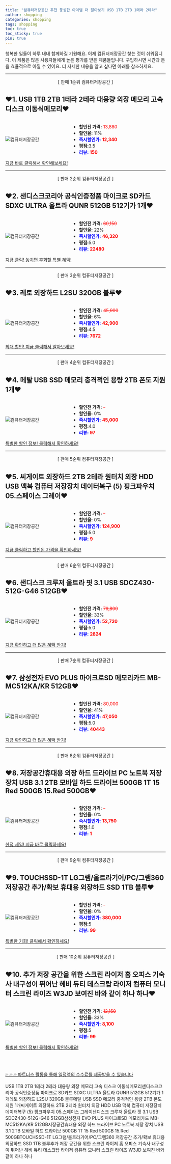 ```yaml
---
title: "컴퓨터저장공간 추천 풍성한 아이템 더 알아보기 USB 1TB 2TB 1테라 2테라"
author: shopping
categories: shopping
tags: shopping
toc: true
toc_sticky: true
pin: true
---
```

행복한 일들이 하루 내내 함께하길 기원해요. 이제 컴퓨터저장공간 찾는 것이 쉬워집니다. 이 제품은 많은 사용자들에게 높은 평가를 받은 제품들입니다. 구입하시면 시간과 돈을 효율적으로 아낄 수 있어요. 더 자세한 내용을 알고 싶다면 아래를 참조하세요.

---
<p class="toplist" style="margin: 0 auto; display: block; width: fit-content;">[ 판매 1순위 컴퓨터저장공간 ]</p>

<h2><strong>❤️1. USB 1TB 2TB 1테라 2테라 대용량 외장 메모리 고속 디스크 이동식메모리❤️</strong></h2>

<div style="display: flex; align-items: center;">
    <div style="flex: 0.4;">
        <img src="https://thumbnail7.coupangcdn.com/thumbnails/remote/230x230ex/image/vendor_inventory/9798/f7196e3a0d8d99ed2c34296ed3fd6efcc142c0d28b6ef887cc19c6535925.jpg" alt="컴퓨터저장공간" style="max-width: 100%;">
    </div>
    <div style="flex: 0.6; margin-left: 10px;">
        <ul>
            <li><strong>할인전 가격:</strong> <del style="color: red;">13,880</del></li>
            <li><strong>할인율:</strong> 11%</li>
            <li><span style='color:blue'><strong>즉시할인가:</strong></span> <span style='color:red'><strong>12,340</strong></span></li>
            <li><strong>평점:</strong>3.5</li>
            <li><span style='color:blue'><strong>리뷰:</strong></span> <span style='color:red'><strong>150</strong></span></li>
        </ul>
    </div>
</div>
<div class="center">
    <a href="https://William4Davisa.github.io?lptag=AF9450613&subid=githubio&pageKey=6788018253&traceid=V0-153&itemId=15984410827&vendorItemId=90768062560" class="myButton">
        지금 바로 클릭해서 확인해보세요!
    </a>
</div>


---
<p class="toplist" style="margin: 0 auto; display: block; width: fit-content;">[ 판매 2순위 컴퓨터저장공간 ]</p>

<h2><strong>❤️2. 샌디스크코리아 공식인증정품 마이크로 SD카드 SDXC ULTRA 울트라 QUNR 512GB 512기가 1개❤️</strong></h2>

<div style="display: flex; align-items: center;">
    <div style="flex: 0.4;">
        <img src="https://thumbnail8.coupangcdn.com/thumbnails/remote/230x230ex/image/vendor_inventory/bca7/d4ecb1b7adeda1b068716ac95d6ab734da705f04502d61c23299c9d3c439.jpg" alt="컴퓨터저장공간" style="max-width: 100%;">
    </div>
    <div style="flex: 0.6; margin-left: 10px;">
        <ul>
            <li><strong>할인전 가격:</strong> <del style="color: red;">60,150</del></li>
            <li><strong>할인율:</strong> 22%</li>
            <li><span style='color:blue'><strong>즉시할인가:</strong></span> <span style='color:red'><strong>46,320</strong></span></li>
            <li><strong>평점:</strong>5.0</li>
            <li><span style='color:blue'><strong>리뷰:</strong></span> <span style='color:red'><strong>22480</strong></span></li>
        </ul>
    </div>
</div>
<div class="center">
    <a href="https://William4Davisa.github.io?lptag=AF9450613&subid=githubio&pageKey=7308001541&traceid=V0-153&itemId=18725284558&vendorItemId=85858008309" class="myButton">
        지금 클릭! 놓치면 후회할 특별 혜택!
    </a>
</div>


---
<p class="toplist" style="margin: 0 auto; display: block; width: fit-content;">[ 판매 3순위 컴퓨터저장공간 ]</p>

<h2><strong>❤️3. 레토 외장하드 L2SU 320GB 블루❤️</strong></h2>

<div style="display: flex; align-items: center;">
    <div style="flex: 0.4;">
        <img src="https://thumbnail9.coupangcdn.com/thumbnails/remote/230x230ex/image/retail/images/58723474511501-a1699e07-d827-4ecb-bf2a-7a95061b5abb.jpg" alt="컴퓨터저장공간" style="max-width: 100%;">
    </div>
    <div style="flex: 0.6; margin-left: 10px;">
        <ul>
            <li><strong>할인전 가격:</strong> <del style="color: red;">45,900</del></li>
            <li><strong>할인율:</strong> 6%</li>
            <li><span style='color:blue'><strong>즉시할인가:</strong></span> <span style='color:red'><strong>42,900</strong></span></li>
            <li><strong>평점:</strong>4.5</li>
            <li><span style='color:blue'><strong>리뷰:</strong></span> <span style='color:red'><strong>7672</strong></span></li>
        </ul>
    </div>
</div>
<div class="center">
    <a href="https://William4Davisa.github.io?lptag=AF9450613&subid=githubio&pageKey=1148353&traceid=V0-153&itemId=4952302&vendorItemId=3003474759" class="myButton">
        최대 할인! 지금 클릭해서 알아보세요!
    </a>
</div>


---
<p class="toplist" style="margin: 0 auto; display: block; width: fit-content;">[ 판매 4순위 컴퓨터저장공간 ]</p>

<h2><strong>❤️4. 메탈 USB SSD 메모리 충격적인 용량 2TB 폰도 지원 1개❤️</strong></h2>

<div style="display: flex; align-items: center;">
    <div style="flex: 0.4;">
        <img src="https://thumbnail6.coupangcdn.com/thumbnails/remote/230x230ex/image/vendor_inventory/f9e1/9970d7eccbab98b6447e4203ad03a31345f87a23eacb05f6cb0028a38aad.jpg" alt="컴퓨터저장공간" style="max-width: 100%;">
    </div>
    <div style="flex: 0.6; margin-left: 10px;">
        <ul>
            <li><strong>할인전 가격:</strong> <del style="color: red;">-</del></li>
            <li><strong>할인율:</strong> 0%</li>
            <li><span style='color:blue'><strong>즉시할인가:</strong></span> <span style='color:red'><strong>45,000</strong></span></li>
            <li><strong>평점:</strong>4.0</li>
            <li><span style='color:blue'><strong>리뷰:</strong></span> <span style='color:red'><strong>97</strong></span></li>
        </ul>
    </div>
</div>
<div class="center">
    <a href="https://William4Davisa.github.io?lptag=AF9450613&subid=githubio&pageKey=5619255155&traceid=V0-153&itemId=9103762968&vendorItemId=76389940424" class="myButton">
        특별한 할인 정보! 클릭해서 확인하세요!
    </a>
</div>


---
<p class="toplist" style="margin: 0 auto; display: block; width: fit-content;">[ 판매 5순위 컴퓨터저장공간 ]</p>

<h2><strong>❤️5. 씨게이트 외장하드 2TB 2테라 원터치 외장 HDD USB 맥북 컴퓨터 저장장치 데이터복구 (5) 핑크파우치 05.스페이스 그레이❤️</strong></h2>

<div style="display: flex; align-items: center;">
    <div style="flex: 0.4;">
        <img src="https://thumbnail9.coupangcdn.com/thumbnails/remote/230x230ex/image/vendor_inventory/f88b/1e5a7b2d92deb5dcd50723e0e3b7d8e390bea7e5d664393747e3b4aca2fa.jpg" alt="컴퓨터저장공간" style="max-width: 100%;">
    </div>
    <div style="flex: 0.6; margin-left: 10px;">
        <ul>
            <li><strong>할인전 가격:</strong> <del style="color: red;">-</del></li>
            <li><strong>할인율:</strong> 0%</li>
            <li><span style='color:blue'><strong>즉시할인가:</strong></span> <span style='color:red'><strong>124,900</strong></span></li>
            <li><strong>평점:</strong>5.0</li>
            <li><span style='color:blue'><strong>리뷰:</strong></span> <span style='color:red'><strong>9</strong></span></li>
        </ul>
    </div>
</div>
<div class="center">
    <a href="https://William4Davisa.github.io?lptag=AF9450613&subid=githubio&pageKey=7266563756&traceid=V0-153&itemId=18521594713&vendorItemId=85660224209" class="myButton">
        지금 클릭하고 할인된 가격을 확인하세요!
    </a>
</div>


---
<p class="toplist" style="margin: 0 auto; display: block; width: fit-content;">[ 판매 6순위 컴퓨터저장공간 ]</p>

<h2><strong>❤️6. 샌디스크 크루저 울트라 핏 3.1 USB SDCZ430-512G-G46 512GB❤️</strong></h2>

<div style="display: flex; align-items: center;">
    <div style="flex: 0.4;">
        <img src="https://thumbnail8.coupangcdn.com/thumbnails/remote/230x230ex/image/vendor_inventory/cf17/089cb545c67859ccd3b8e53ef37882932f613774fb9cee119bcb3660ab54.jpg" alt="컴퓨터저장공간" style="max-width: 100%;">
    </div>
    <div style="flex: 0.6; margin-left: 10px;">
        <ul>
            <li><strong>할인전 가격:</strong> <del style="color: red;">79,800</del></li>
            <li><strong>할인율:</strong> 33%</li>
            <li><span style='color:blue'><strong>즉시할인가:</strong></span> <span style='color:red'><strong>52,720</strong></span></li>
            <li><strong>평점:</strong>5.0</li>
            <li><span style='color:blue'><strong>리뷰:</strong></span> <span style='color:red'><strong>2824</strong></span></li>
        </ul>
    </div>
</div>
<div class="center">
    <a href="https://William4Davisa.github.io?lptag=AF9450613&subid=githubio&pageKey=132649269&traceid=V0-153&itemId=15597706334&vendorItemId=79898932644" class="myButton">
        지금 확인하고 더 많은 혜택 받기!
    </a>
</div>


---
<p class="toplist" style="margin: 0 auto; display: block; width: fit-content;">[ 판매 7순위 컴퓨터저장공간 ]</p>

<h2><strong>❤️7. 삼성전자 EVO PLUS 마이크로SD 메모리카드 MB-MC512KA/KR 512GB❤️</strong></h2>

<div style="display: flex; align-items: center;">
    <div style="flex: 0.4;">
        <img src="https://thumbnail7.coupangcdn.com/thumbnails/remote/230x230ex/image/vendor_inventory/cee9/eb90f16b3d16b68e390302927ffc42577d8d4e1726d1f220da6ad19a20b4.jpg" alt="컴퓨터저장공간" style="max-width: 100%;">
    </div>
    <div style="flex: 0.6; margin-left: 10px;">
        <ul>
            <li><strong>할인전 가격:</strong> <del style="color: red;">80,000</del></li>
            <li><strong>할인율:</strong> 41%</li>
            <li><span style='color:blue'><strong>즉시할인가:</strong></span> <span style='color:red'><strong>47,050</strong></span></li>
            <li><strong>평점:</strong>5.0</li>
            <li><span style='color:blue'><strong>리뷰:</strong></span> <span style='color:red'><strong>40443</strong></span></li>
        </ul>
    </div>
</div>
<div class="center">
    <a href="https://William4Davisa.github.io?lptag=AF9450613&subid=githubio&pageKey=6681577125&traceid=V0-153&itemId=11385107896&vendorItemId=79451272579" class="myButton">
        지금 확인하고 더 많은 혜택 받기!
    </a>
</div>


---
<p class="toplist" style="margin: 0 auto; display: block; width: fit-content;">[ 판매 8순위 컴퓨터저장공간 ]</p>

<h2><strong>❤️8. 저장공간휴대용 외장 하드 드라이브 PC 노트북 저장 장치 USB 3.1 2TB 모바일 하드 드라이브 500GB 1T 15 Red 500GB 15.Red 500GB❤️</strong></h2>

<div style="display: flex; align-items: center;">
    <div style="flex: 0.4;">
        <img src="https://thumbnail10.coupangcdn.com/thumbnails/remote/230x230ex/image/vendor_inventory/467d/6edc5d14d40d47acd7eb4004e28a7320f6bc9a9f37ab467110f9652aecc0.jpg" alt="컴퓨터저장공간" style="max-width: 100%;">
    </div>
    <div style="flex: 0.6; margin-left: 10px;">
        <ul>
            <li><strong>할인전 가격:</strong> <del style="color: red;">-</del></li>
            <li><strong>할인율:</strong> 0%</li>
            <li><span style='color:blue'><strong>즉시할인가:</strong></span> <span style='color:red'><strong>13,750</strong></span></li>
            <li><strong>평점:</strong>1.0</li>
            <li><span style='color:blue'><strong>리뷰:</strong></span> <span style='color:red'><strong>1</strong></span></li>
        </ul>
    </div>
</div>
<div class="center">
    <a href="https://William4Davisa.github.io?lptag=AF9450613&subid=githubio&pageKey=7288543659&traceid=V0-153&itemId=18623549450&vendorItemId=88501615014" class="myButton">
        한정 세일! 지금 바로 클릭하세요!
    </a>
</div>


---
<p class="toplist" style="margin: 0 auto; display: block; width: fit-content;">[ 판매 9순위 컴퓨터저장공간 ]</p>

<h2><strong>❤️9. TOUCHSSD-1T LG그램/울트라기어/PC/그램360 저장공간 추가/확보 휴대용 외장하드 SSD 1TB 블루❤️</strong></h2>

<div style="display: flex; align-items: center;">
    <div style="flex: 0.4;">
        <img src="https://thumbnail10.coupangcdn.com/thumbnails/remote/230x230ex/image/vendor_inventory/abe2/cb68cdceeda9ea8f66808d3a90dd2fc8f454651c142a829815dfe4ee3459.jpg" alt="컴퓨터저장공간" style="max-width: 100%;">
    </div>
    <div style="flex: 0.6; margin-left: 10px;">
        <ul>
            <li><strong>할인전 가격:</strong> <del style="color: red;">-</del></li>
            <li><strong>할인율:</strong> 0%</li>
            <li><span style='color:blue'><strong>즉시할인가:</strong></span> <span style='color:red'><strong>380,000</strong></span></li>
            <li><strong>평점:</strong>5</li>
            <li><span style='color:blue'><strong>리뷰:</strong></span> <span style='color:red'><strong>99</strong></span></li>
        </ul>
    </div>
</div>
<div class="center">
    <a href="https://William4Davisa.github.io?lptag=AF9450613&subid=githubio&pageKey=7788275395&traceid=V0-153&itemId=21064707038&vendorItemId=89030735628" class="myButton">
        특별한 기회! 클릭해서 확인하세요!
    </a>
</div>


---
<p class="toplist" style="margin: 0 auto; display: block; width: fit-content;">[ 판매 10순위 컴퓨터저장공간 ]</p>

<h2><strong>❤️10. 추가 저장 공간을 위한 스크린 라이저 홈 오피스 기숙사 내구성이 뛰어난 헤비 듀티 데스크탑 라이저 컴퓨터 모니터 스크린 라이즈 W3JD 보여진 바와 같이 하나 하나❤️</strong></h2>

<div style="display: flex; align-items: center;">
    <div style="flex: 0.4;">
        <img src="https://thumbnail7.coupangcdn.com/thumbnails/remote/230x230ex/image/vendor_inventory/9081/28cfa104a6b2edb584a9ee7cf6b1607d512b24911cdc43a1008f330a85bc.jpg" alt="컴퓨터저장공간" style="max-width: 100%;">
    </div>
    <div style="flex: 0.6; margin-left: 10px;">
        <ul>
            <li><strong>할인전 가격:</strong> <del style="color: red;">12,150</del></li>
            <li><strong>할인율:</strong> 33%</li>
            <li><span style='color:blue'><strong>즉시할인가:</strong></span> <span style='color:red'><strong>8,100</strong></span></li>
            <li><strong>평점:</strong>5</li>
            <li><span style='color:blue'><strong>리뷰:</strong></span> <span style='color:red'><strong>99</strong></span></li>
        </ul>
    </div>
</div>
<div class="center">
    <a href="https://William4Davisa.github.io?lptag=AF9450613&subid=githubio&pageKey=5678413059&traceid=V0-153&itemId=9371310227&vendorItemId=77796301662" class="myButton">
        특별한 할인 정보! 클릭해서 확인하세요!
    </a>
</div>

<br><br><br>[💦 💦 💦 파트너스 활동을 통해 일정액의 수수료를 제공받을 수 있습니다](https://link.coupang.com/a/bcpT2c)<br><br>USB 1TB 2TB 1테라 2테라 대용량 외장 메모리 고속 디스크 이동식메모리샌디스크코리아 공식인증정품 마이크로 SD카드 SDXC ULTRA 울트라 QUNR 512GB 512기가 1개레토 외장하드 L2SU 320GB 블루메탈 USB SSD 메모리 충격적인 용량 2TB 폰도 지원 1개씨게이트 외장하드 2TB 2테라 원터치 외장 HDD USB 맥북 컴퓨터 저장장치 데이터복구 (5) 핑크파우치 05.스페이스 그레이샌디스크 크루저 울트라 핏 3.1 USB SDCZ430-512G-G46 512GB삼성전자 EVO PLUS 마이크로SD 메모리카드 MB-MC512KA/KR 512GB저장공간휴대용 외장 하드 드라이브 PC 노트북 저장 장치 USB 3.1 2TB 모바일 하드 드라이브 500GB 1T 15 Red 500GB 15.Red 500GBTOUCHSSD-1T LG그램/울트라기어/PC/그램360 저장공간 추가/확보 휴대용 외장하드 SSD 1TB 블루추가 저장 공간을 위한 스크린 라이저 홈 오피스 기숙사 내구성이 뛰어난 헤비 듀티 데스크탑 라이저 컴퓨터 모니터 스크린 라이즈 W3JD 보여진 바와 같이 하나 하나